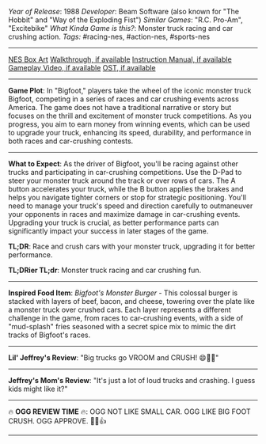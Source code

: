 *Year of Release*: 1988
*Developer*: Beam Software (also known for "The Hobbit" and "Way of the Exploding Fist")
*Similar Games*: "R.C. Pro-Am", "Excitebike"
*What Kinda Game is this?*: Monster truck racing and car crushing action.
*Tags:* #racing-nes, #action-nes, #sports-nes

---
[NES Box Art](https://www.google.com/search?tbm=isch&q=NES+Box+Art+Bigfoot) 
[Walkthrough, if available](https://www.google.com/search?q=Walkthrough+NES+Bigfoot)
[Instruction Manual, if available](https://www.google.com/search?q=NES+Instruction+Manual+Bigfoot)
[Gameplay Video, if available](https://www.youtube.com/results?search_query=gameplay+NES+Bigfoot) 
[OST, if available](https://www.youtube.com/results?search_query=gameplay+NES+Bigfoot+OST)

- - -
**Game Plot**: In "Bigfoot," players take the wheel of the iconic monster truck Bigfoot, competing in a series of races and car crushing events across America. The game does not have a traditional narrative or story but focuses on the thrill and excitement of monster truck competitions. As you progress, you aim to earn money from winning events, which can be used to upgrade your truck, enhancing its speed, durability, and performance in both races and car-crushing contests.

- - -
**What to Expect**: As the driver of Bigfoot, you'll be racing against other trucks and participating in car-crushing competitions. Use the D-Pad to steer your monster truck around the track or over rows of cars. The A button accelerates your truck, while the B button applies the brakes and helps you navigate tighter corners or stop for strategic positioning. You'll need to manage your truck's speed and direction carefully to outmaneuver your opponents in races and maximize damage in car-crushing events. Upgrading your truck is crucial, as better performance parts can significantly impact your success in later stages of the game.

**TL;DR**: Race and crush cars with your monster truck, upgrading it for better performance.

**TL;DRier TL;dr**: Monster truck racing and car crushing fun.

---
**Inspired Food Item**: *Bigfoot's Monster Burger* - This colossal burger is stacked with layers of beef, bacon, and cheese, towering over the plate like a monster truck over crushed cars. Each layer represents a different challenge in the game, from races to car-crushing events, with a side of "mud-splash" fries seasoned with a secret spice mix to mimic the dirt tracks of Bigfoot's races.

---
**Lil' Jeffrey's Review**: "Big trucks go VROOM and CRUSH! 😄🚙💥"

---
**Jeffrey's Mom's Review**: "It's just a lot of loud trucks and crashing. I guess kids might like it?"

---
🔥 **OGG REVIEW TIME** 🔥: OGG NOT LIKE SMALL CAR. OGG LIKE BIG FOOT CRUSH. OGG APPROVE. 🚙💥👍

---